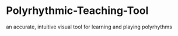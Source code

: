 # Polyrhythmic-Teaching-Tool
an accurate, intuitive visual tool for learning and playing polyrhythms
